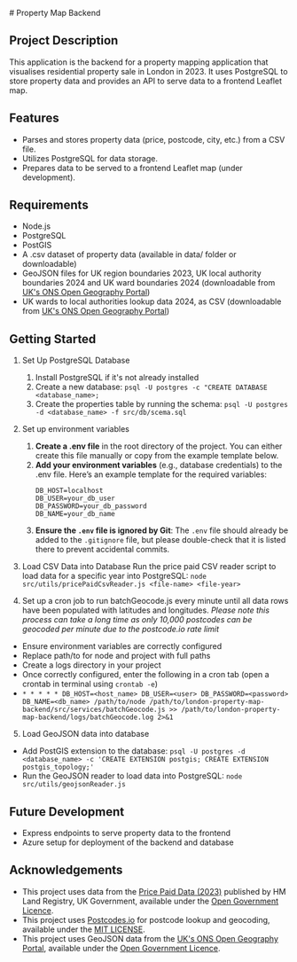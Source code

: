 # Property Map Backend

## Project Description
This application is the backend for a property mapping application that visualises residential property sale in London in 2023. It uses PostgreSQL to store property data and provides an API to serve data to a frontend Leaflet map. 

## Features
- Parses and stores property data (price, postcode, city, etc.) from a CSV file.
- Utilizes PostgreSQL for data storage.
- Prepares data to be served to a frontend Leaflet map (under development).
 
## Requirements
- Node.js
- PostgreSQL 
- PostGIS
- A .csv dataset of property data (available in data/ folder or downloadable)
- GeoJSON files for UK region boundaries 2023, UK local authority boundaries 2024 and UK ward boundaries 2024 (downloadable from [UK's ONS Open Geography Portal](https://geoportal.statistics.gov.uk/))
- UK wards to local authorities lookup data 2024, as CSV (downloadable from [UK's ONS Open Geography Portal](https://geoportal.statistics.gov.uk/))

## Getting Started
1. Set Up PostgreSQL Database
    1. Install PostgreSQL if it's not already installed
    2. Create a new database:
        `psql -U postgres -c "CREATE DATABASE <database_name>;`
    3. Create the properties table by running the schema:
        `psql -U postgres -d <database_name> -f src/db/scema.sql`

2. Set up environment variables
    1. **Create a .env file** in the root directory of the project. You can either create this file manually or copy from the example template below.
    2. **Add your environment variables** (e.g., database credentials) to the .env file. Here’s an example template for the required variables:
        ```dotenv
        DB_HOST=localhost
        DB_USER=your_db_user
        DB_PASSWORD=your_db_password
        DB_NAME=your_db_name
        ```
    3. **Ensure the `.env` file is ignored by Git**:
       The `.env` file should already be added to the `.gitignore` file, but please double-check that it is listed there to prevent accidental commits.

3. Load CSV Data into Database
Run the price paid CSV reader script to load data for a specific year into PostgreSQL: 
`node src/utils/pricePaidCsvReader.js <file-name> <file-year>`

4. Set up a cron job to run batchGeocode.js every minute until all data rows have been populated with latitudes and longitudes. 
*Please note this process can take a long time as only 10,000 postcodes can be geocoded per minute due to the postcode.io rate limit*
- Ensure environment variables are correctly configured
- Replace path/to for node and project with full paths 
- Create a logs directory in your project
- Once correctly configured, enter the following in a cron tab (open a crontab in terminal using `crontab -e`)
- `* * * * * DB_HOST=<host_name> DB_USER=<user> DB_PASSWORD=<password> DB_NAME=<db_name> /path/to/node /path/to/london-property-map-backend/src/services/batchGeocode.js >> /path/to/london-property-map-backend/logs/batchGeocode.log 2>&1`

5. Load GeoJSON data into database
- Add PostGIS extension to the database:
    `psql -U postgres -d <database_name> -c 'CREATE EXTENSION postgis; CREATE EXTENSION postgis_topology;'`
- Run the GeoJSON reader to load data into PostgreSQL:
    `node src/utils/geojsonReader.js`

## Future Development
- Express endpoints to serve property data to the frontend
- Azure setup for deployment of the backend and database

## Acknowledgements
- This project uses data from the [Price Paid Data (2023)](https://www.gov.uk/government/statistical-data-sets/price-paid-data-downloads#using-or-publishing-our-price-paid-data) published by HM Land Registry, UK Government, available under the [Open Government Licence](https://www.nationalarchives.gov.uk/doc/open-government-licence/version/3/). 
- This project uses [Postcodes.io](https://postcodes.io) for postcode lookup and geocoding, available under the [MIT LICENSE](https://opensource.org/license/mit).
- This project uses GeoJSON data from the [UK's ONS Open Geography Portal](https://geoportal.statistics.gov.uk/), available under the [Open Government Licence](https://www.nationalarchives.gov.uk/doc/open-government-licence/version/3/). 
